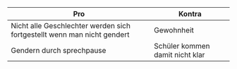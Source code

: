 
| Pro                                                                     | Kontra                          |
| ----------------------------------------------------------------------- | ------------------------------- |
| Nicht alle Geschlechter werden sich fortgestellt wenn man nicht gendert | Gewohnheit                      |
| Gendern durch sprechpause                                               | Schüler kommen damit nicht klar |
